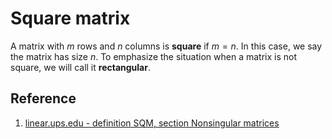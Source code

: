 # Square matrix

A matrix with $m$ rows and $n$ columns is **square** if $m = n$. In this case, we say the matrix has size $n$. To emphasize the situation when a matrix is not square, we will call it **rectangular**.

## Reference

1. [linear.ups.edu - definition SQM, section Nonsingular matrices](http://linear.ups.edu/html/section-NM.html)